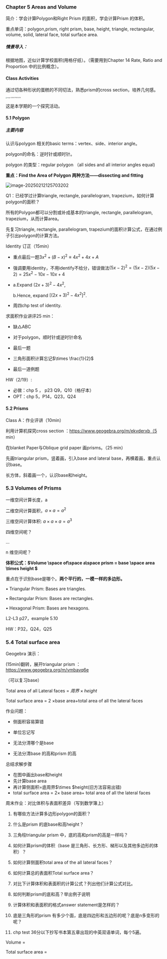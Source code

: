 ### Chapter 5 Areas and Volume



简介：学会计算Polygon和Right Prism 的面积，学会计算Prism 的体积。

重点单词：polygon,prism, right prism, base, height, triangle, rectangular, volume, solid, lateral face, total surface area.

##### 情景导入：

根据地图，近似计算学校面积(用格仔纸）。（需要用到Chapter 14 Rate, Ratio and Proportion 中的比例概念）。





#### Class Activities

通过切各种形状的蛋糕的不同切法，熟悉prism的cross section，培养几何感。

<img src="https://p.ipic.vip/ifb7b1.png" alt="image-20250211192122139" style="zoom:25%;" />

这是本学期的一个探究活动。

#### 5.1 Polygon

##### 主要内容

认识与polygon 相关的basic terms：vertex、side、interior angle。

polygon的命名：逆时针或顺时针。

polygon 的类型：regular polygon （all sides and all interior angles equal)

**重点：Find the Area of Polygon 两种方法——dissecting and fitting**

![image-20250212125703202](https://p.ipic.vip/2y0w7p.png)

Q1：已经学过计算triangle, rectangle, parallelogram, trapezium，如何计算polygon的面积？

所有的Polygon都可以分割或补成基本的triangle, rectangle, parallelogram, trapezium，从而计算area。

先复习triangle, rectangle, parallelogram, trapezium的面积计算公式，在通过例子引出polygon的计算方法。



Identity 订正（15min）

- 重点最后一题$3x^2+(B-x)^2\equiv 4x^2+4x+A$

- 强调要用identity，不用identify不给分，错误做法$(5x-2)^2=(5x-2)(5x-2)=25x^2-10x-10x+4$

- a.Expand $(2x+3)^2-4x^2$,

  b.Hence, expand $[(2x+3)^2-4x^2]^2$.

- 周四chp test of identity.

求面积作业讲评25 min：

- 缺$\triangle$ABC

- 对于polygon，顺时针或逆时针命名

- 最后一题

- 三角形面积计算忘记$\times \frac{1}{2}$

- 最后一道例题

  

HW（2/19）: 

- 必做：chp 5 ， p23 Q9，Q10（格仔本）
- OPT：chp 5，P14，Q23，Q24

#### 5.2  Prisms

Class A：作业评讲（10min）

利用计算机探究cross section ：https://www.geogebra.org/m/ekvderxb（5 min）

在blanket Paper与Oblique grid paper 画prisms。（25 min）

先画triangular prism，竖着画，引入base and lateral base，再横着画，重点认识base。

长方体，斜着画一个，认识base和height。



### 5.3 Volumes of Prisms

一维空间计算长度，a

二维空间计算面积，$a\times a=a^2$

三维空间计算体积: $a\times a\times a=a^3$

四维空间呢？

$\dots$

n 维空间呢？

**体积公式：$Volume \space of\space  a\space prism = base \space area \times height $**

重点在于识别base是哪个。**两个平行的，一模一样的多边形。**

• Triangular Prism: Bases are triangles.

• Rectangular Prism: Bases are rectangles.

• Hexagonal Prism: Bases are hexagons.

L2-L3 p27，example 5.10

HW：P32，Q24，Q25

### 5.4 Total surface area

Geogebra 演示：

(15min)翻转，展开triangular prism ：https://www.geogebra.org/m/vmbavq6e

（可以复习base）

Total area of  all Lateral faces = $周界\times height$

Total surface area = 2 $\times$base area+total area of all the lateral faces

作业问题：

- 侧面积容易算错

- 单位忘记写

- 无法分清哪个是base

- 无法分清base 的高和prism 的高

  

总结求解步骤

- 在图中画出base和height
- 先计算base area
- 再计算侧面积=底周界$\times $height(旧方法容易出错)
- total surface area = 2$\times$ base area+ total area of all the lateral faces



周末作业：对比体积与表面积差异（写到数学簿上）

1. 有哪些方法计算多边形polygon的面积？

2. 什么是prism 的底base和高height？

3. 三角柱triangular prism 中，底的高和prism的高是一样吗？

4. 如何计算prism的体积（base 是三角形、长方形、梯形以及其他多边形的体积）？

5. 如何计算侧面积total area of the all lateral faces？

6. 如何计算总的表面积Total surface area？

7. 对比下计算体积和表面积的计算公式？列出他们计算公式对比。

8. 如何判断prism的底和高？举出例子说明

9. 计算体积和表面积的格式answer statement是怎样的？

10. 底是三角形的prism 有多少个面，底是四边形和五边形的呢？底是n多变形的呢？

11. chp test 36分以下抄写书本第五章出现的中英双语单词，每个5遍。

    

Volume = 

Total surface area =
